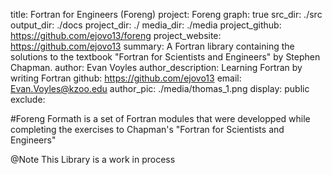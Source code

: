 title: Fortran for Engineers (Foreng)
project: Foreng
graph: true
src_dir: ./src
output_dir: ./docs
project_dir: ./
media_dir: ./media
project_github: https://github.com/ejovo13/foreng
project_website: https://github.com/ejovo13
summary: A Fortran library containing the solutions to the textbook "Fortran for Scientists and Engineers" by Stephen Chapman.
author: Evan Voyles
author_description: Learning Fortran by writing Fortran
github: https://github.com/ejovo13 
email: Evan.Voyles@kzoo.edu
author_pic: ./media/thomas_1.png
display: public
exclude: 

#Foreng
Formath is a set of Fortran modules that were developped while completing the exercises to Chapman's "Fortran for Scientists and Engineers"

@Note This Library is a work in process